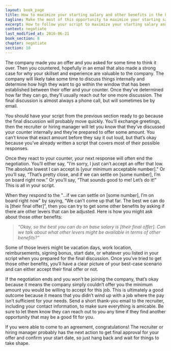 ```yaml
---
layout: book_page
title: How to maximize your starting salary and other benefits in the Final Discussion
tagline: Make the most of this opportunity to maximize your starting salary and other benefits
excerpt: How to follow your script to maximize your starting salary and other benefits at a new job.
context: negotiate
last_modified_at: 2016-06-21
book_section: 8
chapter: negotiate
section: 10
---
```

The company made you an offer and you asked for some time to think it over. Then you countered, hopefully in an email that also made a strong case for why your skillset and experience are valuable to the company. The company will likely take some time to discuss things internally and determine how high they want to go within the window that has been established between their offer and your counter. Once they’ve determined how far they can go, they’ll usually reach out for one more discussion. The final discussion is almost always a phone call, but will sometimes be by email.

You should have your script from the previous section ready to go because the final discussion will probably move quickly. You’ll exchange greetings, then the recruiter or hiring manager will let you know that they’ve discussed your counter internally and they’re prepared to offer some amount. You can’t know that exact amount before they say it out loud, but that’s okay because you’ve already written a script that covers most of their possible responses.

Once they react to your counter, your next response will often end the negotiation. You’ll either say, "I’m sorry, I just can’t accept an offer that low. The absolute lowest I can accept is [your minimum acceptable number]." Or you’ll say, “That’s pretty close, and if we can settle on [some number], I’m on board right now.” Or you’ll say, “That sounds good to me! Let’s do it!” This is all in your script.

When they respond to the "...if we can settle on [some number], I’m on board right now" by saying, “We can’t come up that far. The best we can do is [their final offer]”, then you can try to get some other benefits by asking if there are other levers that can be adjusted. Here is how you might ask about those other benefits:

> *“Okay, so the best you can do on base salary is [their final offer]. Can we talk about what other levers might be available in terms of other benefits?”*

Some of those levers might be vacation days, work location, reimbursements, signing bonus, start date, or whatever you listed in your script when you prepared for the final discussion. Once you’ve tried to get those other benefits, you’ll have a clear picture of your best-case scenario and can either accept their final offer or not.

If the negotiation ends and you won’t be joining the company, that’s okay because it means the company simply couldn’t offer you the minimum amount you would be willing to accept for this job. This is ultimately a good outcome because it means that you didn’t wind up with a job where the pay isn’t sufficient for your needs. Send a short thank-you email to the recruiter, including your contact information, to make sure everything is amicable. Be sure to let them know they can reach out to you any time if they find another opportunity that may be a good fit for you. 

If you were able to come to an agreement, congratulations! The recruiter or hiring manager probably has the next action to get final approval for your offer and confirm your start date, so just hang back and wait for things to take shape. 